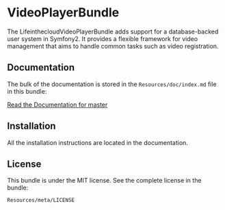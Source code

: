VideoPlayerBundle
=================

The LifeinthecloudVideoPlayerBundle adds support for a database-backed user system in Symfony2.
It provides a flexible framework for video management that aims to handle
common tasks such as video registration.

Documentation
-------------

The bulk of the documentation is stored in the `Resources/doc/index.md`
file in this bundle:

[Read the Documentation for master](https://github.com/Lifeinthecloud/VideoPlayerBundle/blob/master/Resources/doc/index.md)


Installation
------------

All the installation instructions are located in the documentation.

License
-------

This bundle is under the MIT license. See the complete license in the bundle:

    Resources/meta/LICENSE